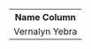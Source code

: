 <!DOCTYPE html>
<html>
<head>
	<meta charset="utf-8">
	<meta name="viewport" content="width=device-width, initial-scale=1">
	<title></title>
</head>
<body>
<table>
<tr>
<th>Name Column</th>
</tr>
<tr>
<td>Vernalyn Yebra</td>
</tr>
</table>
</body>
</html>
